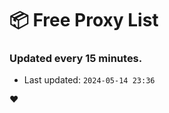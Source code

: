 # :package: Free Proxy List
### Updated every 15 minutes.

- Last updated: `2024-05-14 23:36`

:heart:
